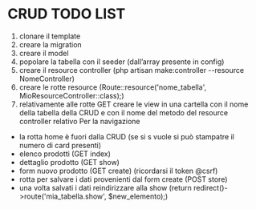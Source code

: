 # CRUD TODO LIST

1. clonare il template
2. creare la migration
3. creare il model
4. popolare la tabella con il seeder (dall’array presente in config)
5. creare il resource controller (php artisan make:controller --resource NomeController)
6. creare le rotte resource (Route::resource('nome_tabella', MioResourceController::class);)
7. relativamente alle rotte GET creare le view in una cartella con il nome della tabella della CRUD e con il nome del metodo del resource controller relativo
   Per la navigazione

-   la rotta home è fuori dalla CRUD (se si s vuole si può stampatre il numero di card presenti)
-   elenco prodotti (GET index)
-   dettaglio prodotto (GET show)
-   form nuovo prodotto (GET create) (ricordarsi il token @csrf)
-   rotta per salvare i dati provenienti dal form create (POST store)
-   una volta salvati i dati reindirizzare alla show (return redirect()->route('mia_tabella.show', $new_elemento);)
